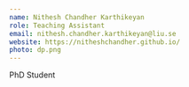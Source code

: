 ```yaml
---
name: Nithesh Chandher Karthikeyan
role: Teaching Assistant
email: nithesh.chandher.karthikeyan@liu.se
website: https://nitheshchandher.github.io/
photo: dp.png
---
```

PhD Student
